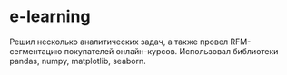 # e-learning
Решил несколько аналитических задач, а также провел RFM-сегментацию покупателей онлайн-курсов. Использовал библиотеки pandas, numpy, matplotlib, seaborn.
